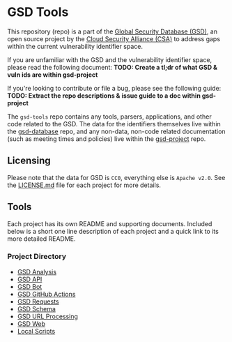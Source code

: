# GSD Tools

This repository (repo) is a part of the [Global Security Database (GSD)](https://globalsecuritydatabase.org), an open source project by the [Cloud Security Alliance (CSA)](https://cloudsecurityalliance.org) to address gaps within the current vulnerability identifier space.

If you are unfamiliar with the GSD and the vulnerability identifier space, please read the following document: **TODO: Create a tl;dr of what GSD & vuln ids are within gsd-project**

If you're looking to contribute or file a bug, please see the following guide: **TODO: Extract the repo descriptions & issue guide to a doc within gsd-project**

The `gsd-tools` repo contains any tools, parsers, applications, and other code related to the GSD. The data for the identifiers themselves live within the [gsd-database](https://github.com/cloudsecurityalliance/gsd-database) repo, and any non-data, non-code related documentation (such as meeting times and policies) live within the [gsd-project](https://github.com/cloudsecurityalliance/gsd-project) repo.

## Licensing

Please note that the data for GSD is `CC0`, everything else is `Apache v2.0`. See the [LICENSE.md](LICENSE.md) file for each project for more details.

## Tools

Each project has its own README and supporting documents. Included below is a short one line description of each project and a quick link to its more detailed README.

### Project Directory

- [GSD Analysis](/gsd-analysis#gsd-analysis "A review of the GSD data using a python parser")
- [GSD API](/gsd-api#gsd-api "REST API for interfacing with the GSD Database")
- [GSD Bot](/gsd-bot#gsd-bot "Automation around specifically formatted issues within the gsd-database repo")
- [GSD GitHub Actions](/gsd-github-actions#github-actions "GSD Github Actions")
- [GSD Requests](/gsd-requests#webform "Webform for submitting new GSD IDs")
- [GSD Schema](/gsd-schema#gsd-schema "JSON schema of a GSD identifier")
- [GSD URL Processing](/gsd-url-processing#gsd-url-processing)
- [GSD Web](/gsd-web#gsd-web "A web based user interface for the GSD data")
- [Local Scripts](/local-scripts#local-scripts)
